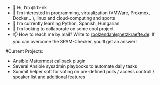 - 👋 Hi, I’m @rb-nk
- 👀 I’m interested in programming, virtualization (VMWare, Proxmox, Docker... ), linux and cloud-computing and sports
- 🌱 I’m currently learning Python, Spanish, Hungarian
- 💞️ I’m looking to collaborate on some cool project
- 📫 How to reach me by mail? Write to rbolzendahl@netzkraefte.de. If you can overcome the SPAM-Checker, you'll get an answer! 

#Current Projects:
- Ansible Mattermost callback plugin
- Several Ansible sysadmin playbooks to automate daily tasks
- Summit helper soft for voting on pre-defined polls / access controll / speaker list and additional features

<!---
rb-nk/rb-nk is a ✨ special ✨ repository because its `README.md` (this file) appears on your GitHub profile.
You can click the Preview link to take a look at your changes.
--->
